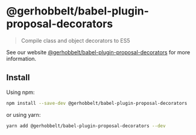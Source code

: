 # @gerhobbelt/babel-plugin-proposal-decorators

> Compile class and object decorators to ES5

See our website [@gerhobbelt/babel-plugin-proposal-decorators](https://babeljs.io/docs/en/next/babel-plugin-proposal-decorators.html) for more information.

## Install

Using npm:

```sh
npm install --save-dev @gerhobbelt/babel-plugin-proposal-decorators
```

or using yarn:

```sh
yarn add @gerhobbelt/babel-plugin-proposal-decorators --dev
```
